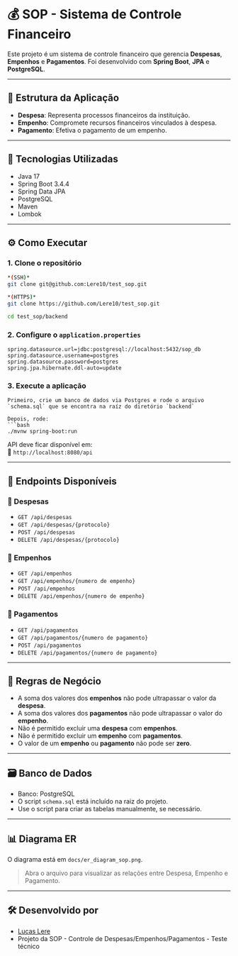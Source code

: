 # 💰 SOP - Sistema de Controle Financeiro

Este projeto é um sistema de controle financeiro que gerencia **Despesas**, **Empenhos** e **Pagamentos**.
Foi desenvolvido com **Spring Boot**, **JPA** e **PostgreSQL**.

---

## 🧱 Estrutura da Aplicação

- **Despesa**: Representa processos financeiros da instituição.
- **Empenho**: Compromete recursos financeiros vinculados à despesa.
- **Pagamento**: Efetiva o pagamento de um empenho.

---

## 🚀 Tecnologias Utilizadas

- Java 17
- Spring Boot 3.4.4
- Spring Data JPA
- PostgreSQL
- Maven
- Lombok

---

## ⚙️ Como Executar

### 1. Clone o repositório

```bash
*(SSH)*
git clone git@github.com:Lere10/test_sop.git

*(HTTPS)*
git clone https://github.com/Lere10/test_sop.git

cd test_sop/backend
```

### 2. Configure o `application.properties`

```properties
spring.datasource.url=jdbc:postgresql://localhost:5432/sop_db
spring.datasource.username=postgres
spring.datasource.password=postgres
spring.jpa.hibernate.ddl-auto=update
```

### 3. Execute a aplicação

````
Primeiro, crie um banco de dados via Postgres e rode o arquivo `schema.sql` que se encontra na raíz do diretório `backend`

Depois, rode:
```bash
./mvnw spring-boot:run
````

API deve ficar disponível em:  
📍 `http://localhost:8080/api`

---

## 🔀 Endpoints Disponíveis

### 🧾 Despesas

- `GET /api/despesas`
- `GET /api/despesas/{protocolo}`
- `POST /api/despesas`
- `DELETE /api/despesas/{protocolo}`

### 📌 Empenhos

- `GET /api/empenhos`
- `GET /api/empenhos/{numero de empenho}`
- `POST /api/empenhos`
- `DELETE /api/empenhos/{numero de empenho}`

### 💸 Pagamentos

- `GET /api/pagamentos`
- `GET /api/pagamentos/{numero de pagamento}`
- `POST /api/pagamentos`
- `DELETE /api/pagamentos/{numero de pagamento}`

---

## 📜 Regras de Negócio

- A soma dos valores dos **empenhos** não pode ultrapassar o valor da **despesa**.
- A soma dos valores dos **pagamentos** não pode ultrapassar o valor do **empenho**.
- Não é permitido excluir uma **despesa** com **empenhos**.
- Não é permitido excluir um **empenho** com **pagamentos**.
- O valor de um **empenho** ou **pagamento** não pode ser **zero**.

---

## 🗃️ Banco de Dados

- Banco: PostgreSQL
- O script `schema.sql` está incluído na raiz do projeto.
- Use o script para criar as tabelas manualmente, se necessário.

---

## 📊 Diagrama ER

O diagrama está em `docs/er_diagram_sop.png`.

> Abra o arquivo para visualizar as relações entre Despesa, Empenho e Pagamento.

---

## 🛠️ Desenvolvido por

- [Lucas Lere](https://github.com/Lere10)
- Projeto da SOP - Controle de Despesas/Empenhos/Pagamentos - Teste técnico
